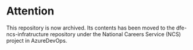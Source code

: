 # Attention 

This repository is now archived. Its contents has been moved to the dfe-ncs-infratructure repository under the National Careers Service (NCS) project in AzureDevOps.

